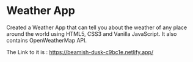 
# Weather App

Created a Weather App that can tell you about the weather of any place around the world using HTML5, CSS3 and Vanilla JavaScript.
It also contains OpenWeatherMap API.

The Link to it is : https://beamish-dusk-c9bc1e.netlify.app/
